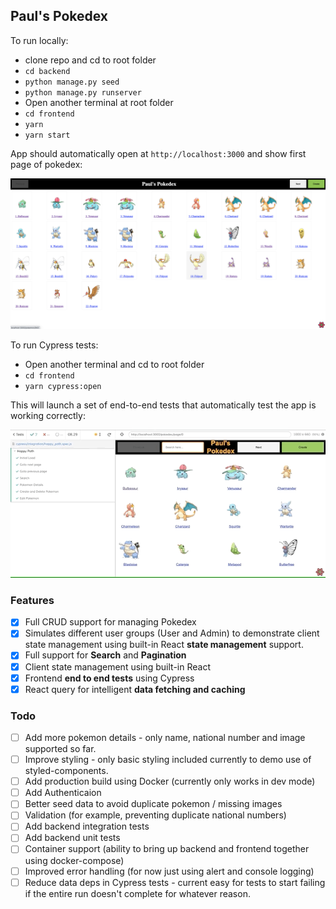 ## Paul's Pokedex

To run locally:

- clone repo and cd to root folder
- `cd backend`
- `python manage.py seed`
- `python manage.py runserver`
- Open another terminal at root folder
- `cd frontend`
- `yarn`
- `yarn start`

App should automatically open at `http://localhost:3000` and show first page of
pokedex:

![App Screenshot](./docs/images/app-screenshot.png)

To run Cypress tests:

- Open another terminal and cd to root folder
- `cd frontend`
- `yarn cypress:open`

This will launch a set of end-to-end tests that automatically test the app is
working correctly:

![Cypress Screenshot](./docs/images/cypress.gif)

### Features

- [x] Full CRUD support for managing Pokedex
- [x] Simulates different user groups (User and Admin) to demonstrate client
      state management using built-in React **state management** support.
- [x] Full support for **Search** and **Pagination**
- [x] Client state management using built-in React
- [x] Frontend **end to end tests** using Cypress
- [x] React query for intelligent **data fetching and caching**

### Todo

- [ ] Add more pokemon details - only name, national number and image supported
      so far.
- [ ] Improve styling - only basic styling included currently to demo use of
      styled-components.
- [ ] Add production build using Docker (currently only works in dev mode)
- [ ] Add Authenticaion
- [ ] Better seed data to avoid duplicate pokemon / missing images
- [ ] Validation (for example, preventing duplicate national numbers)
- [ ] Add backend integration tests
- [ ] Add backend unit tests
- [ ] Container support (ability to bring up backend and frontend together using
      docker-compose)
- [ ] Improved error handling (for now just using alert and console logging)
- [ ] Reduce data deps in Cypress tests - current easy for tests to start
      failing if the entire run doesn't complete for whatever reason.
